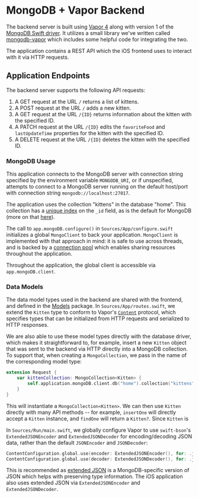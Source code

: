 # MongoDB + Vapor Backend

The backend server is built using [Vapor 4](vapor.codes) along with version 1 of the [MongoDB Swift driver](https://github.com/mongodb/mongo-swift-driver). It utilizes a small library we've written called [mongodb-vapor](https://github.com/mongodb/mongodb-vapor) which includes some helpful code for integrating the two.

The application contains a REST API which the iOS frontend uses to interact with it via HTTP requests.

## Application Endpoints
The backend server supports the following API requests:
1. A GET request at the URL `/` returns a list of kittens.
1. A POST request at the URL `/` adds a new kitten.
1. A GET request at the URL `/{ID}` returns information about the kitten with the specified ID.
1. A PATCH request at the URL `/{ID}` edits the `favoriteFood` and `lastUpdateTime` properties for the kitten with the specified ID.
1. A DELETE request at the URL `/{ID}` deletes the kitten with the specified ID.

### MongoDB Usage
This application connects to the MongoDB server with connection string specified by the environment variable `MONGODB_URI`, or if unspecified, attempts to connect to a MongoDB server running on the default host/port with connection string `mongodb://localhost:27017`.

The application uses the collection "kittens" in the database "home". This collection has a [unique index](https://docs.mongodb.com/manual/core/index-unique/) on the `_id` field, as is the default for MongoDB (more on that [here](https://docs.mongodb.com/manual/core/document/#the-_id-field)).

The call to `app.mongoDB.configure()` in `Sources/App/configure.swift` initializes a global `MongoClient` to back your application. `MongoClient` is implemented with that approach in mind: it is safe to use across threads, and is backed by a [connection pool](https://en.wikipedia.org/wiki/Connection_pool) which enables sharing resources throughout the application.

Throughout the application, the global client is accessible via `app.mongoDB.client`.
### Data Models
The data model types used in the backend are shared with the frontend, and defined in the [Models](../Models) package. In `Sources/App/routes.swift`, we extend the `Kitten` type to conform to Vapor's [`Content`](https://api.vapor.codes/vapor/main/Vapor/Content/) protocol, which specifies types that can be initialized from HTTP requests and serialized to HTTP responses.

We are also able to use these model types directly with the database driver, which makes it straightforward to, for example, insert a new `Kitten` object that was sent to the backend via HTTP directly into a MongoDB collection. To support that, when creating a `MongoCollection`, we pass in the name of the corresponding model type:
```swift
extension Request {
    var kittenCollection: MongoCollection<Kitten> {
        self.application.mongoDB.client.db("home").collection("kittens", withType: Kitten.self)
    }
}
```

This will instantiate a `MongoCollection<Kitten>`. We can then use `Kitten` directly with many API methods -- for example, `insertOne` will directly accept a `Kitten` instance, and `findOne` will return a `Kitten?`. Since `Kitten` is  

In `Sources/Run/main.swift`, we globally configure Vapor to use `swift-bson`'s `ExtendedJSONEncoder` and `ExtendedJSONDecoder` for encoding/decoding JSON data, rather than the default `JSONEncoder` and `JSONDecoder`:
```swift
ContentConfiguration.global.use(encoder: ExtendedJSONEncoder(), for: .json)
ContentConfiguration.global.use(decoder: ExtendedJSONDecoder(), for: .json)
```
This is recommended as [extended JSON](https://docs.mongodb.com/manual/reference/mongodb-extended-json/) is a MongoDB-specific version of JSON which helps with preserving type information. The iOS application also uses extended JSON via `ExtendedJSONEncoder` and `ExtendedJSONDecoder`.
